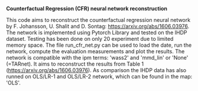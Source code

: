 **Counterfactual Regression (CFR) neural network reconstruction**

This code aims to reconstruct the counterfactual regression neural network by F. Johansson, U. Shalit and D. Sontag: 
https://arxiv.org/abs/1606.03976. The network is implemented using Pytorch Library and tested on the IHDP dataset. Testing
has been done on only 20 experiment due to limited memory space. The file run_cfr_net.py can be used to load the date, 
run the network, compute the evaluation measurements and plot the results. The network is compatible with the ipm terms: 
'wass2' and 'mmd_lin' or 'None' (=TARnet). It aims to reconstruct the results from Table 1 (https://arxiv.org/abs/1606.03976).
As comparison the IHDP data has also runned on OLS/LR-1 and OLS/LR-2 network, which can be found in the map: 'OLS'. 

